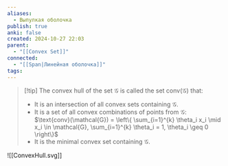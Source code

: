 ```yaml
---
aliases:
  - Выпулкая оболочка
publish: true
anki: false
created: 2024-10-27 22:03
parent:
  - "[[Convex Set]]"
connected:
  - "[[Span|Линейная оболочка]]"
tags:
---
```


> [!tip] The convex hull of the set $\mathcal{G}$ is called the set $\text{conv}(\mathcal{G})$ that:
> - It is an intersection of all convex sets containing $\mathcal{G}$.
> - It is a set of all convex combinations of points from $\mathcal{G}$:
  $\text{conv}(\mathcal{G}) = \left\{ \sum_{i=1}^{k} \theta_i x_i \mid x_i \in \mathcal{G}, \sum_{i=1}^{k} \theta_i = 1, \theta_i \geq 0 \right\}$
> - It is the minimal convex set containing $\mathcal{G}$.


![[ConvexHull.svg]]
